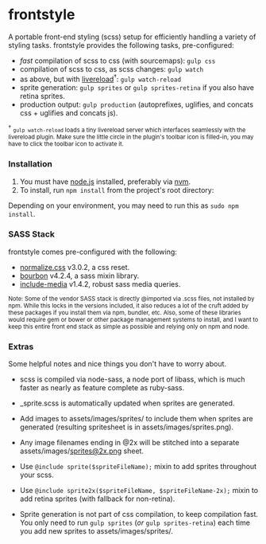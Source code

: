 # frontstyle
A portable front-end styling (scss) setup for efficiently handling a variety of styling tasks. frontstyle  provides the following tasks, pre-configured:

* _fast_ compilation of scss to css (with sourcemaps): `gulp css`
* compilation of scss to css, as scss changes: `gulp watch`
* as above, but with [livereload](http://livereload.com/)<sup>&#8224;</sup>: `gulp watch-reload`
* sprite generation: `gulp sprites` or `gulp sprites-retina` if you also have retina sprites.
* production output: `gulp production` (autoprefixes, uglifies, and concats css + uglifies and concats js).

<sup>&#8224;</sup> <small>`gulp watch-reload` loads a tiny livereload server which interfaces seamlessly with the livereload plugin. Make sure the little circle in the plugin's toolbar icon is filled-in, you may have to click the toolbar icon to activate it.</small>

### Installation ###

1. You must have [node.js](https://nodejs.org/) installed, preferably via [nvm](https://github.com/creationix/nvm).
1. To install, run `npm install` from the project's root directory:

Depending on your environment, you may need to run this as `sudo npm install`.


### SASS Stack ###

frontstyle comes pre-configured with the following:

* [normalize.css](https://necolas.github.io/normalize.css/) v3.0.2, a css reset.
* [bourbon](http://bourbon.io/docs/) v4.2.4, a sass mixin library.
* [include-media](http://include-media.com/) v1.4.2, robust sass media queries.

<small>Note: Some of the vendor SASS stack is directly @imported via .scss files, not installed by npm. While this locks in the versions included, it also reduces a lot of the cruft added by these packages if you install them via npm, bundler, etc. Also, some of these libraries would require gem or bower or other package management systems to install, and I want to keep this entire front end stack as simple as possible and relying only on npm and node.</small>

### Extras ###
Some helpful notes and nice things you don't have to worry about.

* scss is compiled via node-sass, a node port of libass, which is much faster as nearly as feature complete as ruby-sass.
* _sprite.scss is automatically updated when sprites are generated.

* Add images to assets/images/sprites/ to include them when sprites are generated (resulting spritesheet is in assets/images/sprites.png).

* Any image filenames ending in @2x will be stitched into a separate assets/images/sprites@2x.png sheet.

* Use `@include sprite($spriteFileName);` mixin to add sprites throughout your scss.

* Use `@include sprite2x($spriteFileName, $spriteFileName-2x);` mixin to add retina sprites (with fallback for non-retina).

* Sprite generation is not part of css compilation, to keep compilation fast. You only need to run `gulp sprites` (_or_ `gulp sprites-retina`) each time you add new sprites to assets/images/sprites/.
